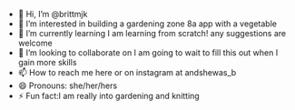 - 👋 Hi, I’m @brittmjk
- 👀 I’m interested in building a gardening zone 8a app with a vegetable
- 🌱 I’m currently learning I am learning from scratch! any suggestions are welcome
- 💞️ I’m looking to collaborate on I am going to wait to fill this out when I gain more skills
- 📫 How to reach me here or on instagram at andshewas_b
- 😄 Pronouns: she/her/hers
- ⚡ Fun fact:I am really into gardening and knitting

<!---
brittmjk/brittmjk is a ✨ special ✨ repository because its `README.md` (this file) appears on your GitHub profile.
You can click the Preview link to take a look at your changes.
--->
